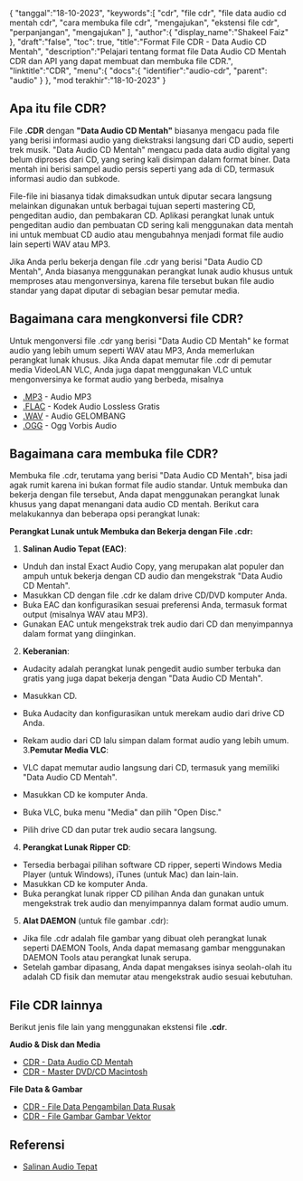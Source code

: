 {
"tanggal":"18-10-2023",
   "keywords":[
"cdr",
"file cdr",
"file data audio cd mentah cdr",
"cara membuka file cdr",
"mengajukan",
"ekstensi file cdr",
"perpanjangan",
"mengajukan"
],
   "author":{
"display_name":"Shakeel Faiz"
},
"draft":"false",
"toc": true,
"title":"Format File CDR - Data Audio CD Mentah",
   "description":"Pelajari tentang format file Data Audio CD Mentah CDR dan API yang dapat membuat dan membuka file CDR.",
"linktitle":"CDR",
   "menu":{
      "docs":{
         "identifier":"audio-cdr",
"parent": "audio"
}
},
"mod terakhir":"18-10-2023"
}

## Apa itu file CDR?

File **.CDR** dengan **"Data Audio CD Mentah"** biasanya mengacu pada file yang berisi informasi audio yang diekstraksi langsung dari CD audio, seperti trek musik. "Data Audio CD Mentah" mengacu pada data audio digital yang belum diproses dari CD, yang sering kali disimpan dalam format biner. Data mentah ini berisi sampel audio persis seperti yang ada di CD, termasuk informasi audio dan subkode.

File-file ini biasanya tidak dimaksudkan untuk diputar secara langsung melainkan digunakan untuk berbagai tujuan seperti mastering CD, pengeditan audio, dan pembakaran CD. Aplikasi perangkat lunak untuk pengeditan audio dan pembuatan CD sering kali menggunakan data mentah ini untuk membuat CD audio atau mengubahnya menjadi format file audio lain seperti WAV atau MP3.

Jika Anda perlu bekerja dengan file .cdr yang berisi "Data Audio CD Mentah", Anda biasanya menggunakan perangkat lunak audio khusus untuk memproses atau mengonversinya, karena file tersebut bukan file audio standar yang dapat diputar di sebagian besar pemutar media.

## Bagaimana cara mengkonversi file CDR?

Untuk mengonversi file .cdr yang berisi "Data Audio CD Mentah" ke format audio yang lebih umum seperti WAV atau MP3, Anda memerlukan perangkat lunak khusus. Jika Anda dapat memutar file .cdr di pemutar media VideoLAN VLC, Anda juga dapat menggunakan VLC untuk mengonversinya ke format audio yang berbeda, misalnya

- [.MP3](/id/audio/mp3/) - Audio MP3
- [.FLAC](/id/audio/flac/) - Kodek Audio Lossless Gratis
- [.WAV](/id/audio/wav/) - Audio GELOMBANG
- [.OGG](/id/audio/ogg/) - Ogg Vorbis Audio

## Bagaimana cara membuka file CDR?

Membuka file .cdr, terutama yang berisi "Data Audio CD Mentah", bisa jadi agak rumit karena ini bukan format file audio standar. Untuk membuka dan bekerja dengan file tersebut, Anda dapat menggunakan perangkat lunak khusus yang dapat menangani data audio CD mentah. Berikut cara melakukannya dan beberapa opsi perangkat lunak:

**Perangkat Lunak untuk Membuka dan Bekerja dengan File .cdr:**

1. **Salinan Audio Tepat (EAC)**:
    





- Unduh dan instal Exact Audio Copy, yang merupakan alat populer dan ampuh untuk bekerja dengan CD audio dan mengekstrak "Data Audio CD Mentah".
- Masukkan CD dengan file .cdr ke dalam drive CD/DVD komputer Anda.
- Buka EAC dan konfigurasikan sesuai preferensi Anda, termasuk format output (misalnya WAV atau MP3).
- Gunakan EAC untuk mengekstrak trek audio dari CD dan menyimpannya dalam format yang diinginkan.
2. **Keberanian**:
    





- Audacity adalah perangkat lunak pengedit audio sumber terbuka dan gratis yang juga dapat bekerja dengan "Data Audio CD Mentah".
- Masukkan CD.
- Buka Audacity dan konfigurasikan untuk merekam audio dari drive CD Anda.
- Rekam audio dari CD lalu simpan dalam format audio yang lebih umum.
3.**Pemutar Media VLC**:
    





- VLC dapat memutar audio langsung dari CD, termasuk yang memiliki "Data Audio CD Mentah".
- Masukkan CD ke komputer Anda.
- Buka VLC, buka menu "Media" dan pilih "Open Disc."
- Pilih drive CD dan putar trek audio secara langsung.
4. **Perangkat Lunak Ripper CD**:
    





- Tersedia berbagai pilihan software CD ripper, seperti Windows Media Player (untuk Windows), iTunes (untuk Mac) dan lain-lain.
- Masukkan CD ke komputer Anda.
- Buka perangkat lunak ripper CD pilihan Anda dan gunakan untuk mengekstrak trek audio dan menyimpannya dalam format audio umum.
5. **Alat DAEMON** (untuk file gambar .cdr):
    





- Jika file .cdr adalah file gambar yang dibuat oleh perangkat lunak seperti DAEMON Tools, Anda dapat memasang gambar menggunakan DAEMON Tools atau perangkat lunak serupa.
- Setelah gambar dipasang, Anda dapat mengakses isinya seolah-olah itu adalah CD fisik dan memutar atau mengekstrak audio sesuai kebutuhan.

## File CDR lainnya

Berikut jenis file lain yang menggunakan ekstensi file **.cdr**.

**Audio & Disk dan Media**
- [CDR - Data Audio CD Mentah](/id/audio/cdr/)
- [CDR - Master DVD/CD Macintosh](/id/disc-dan-media/cdr/)

**File Data & Gambar**
- [CDR - File Data Pengambilan Data Rusak](/id/data/cdr-crash/)
- [CDR - File Gambar Gambar Vektor](/id/image/cdr/)

## Referensi
* [Salinan Audio Tepat](https://en.wikipedia.org/wiki/Exact_Audio_Copy)

